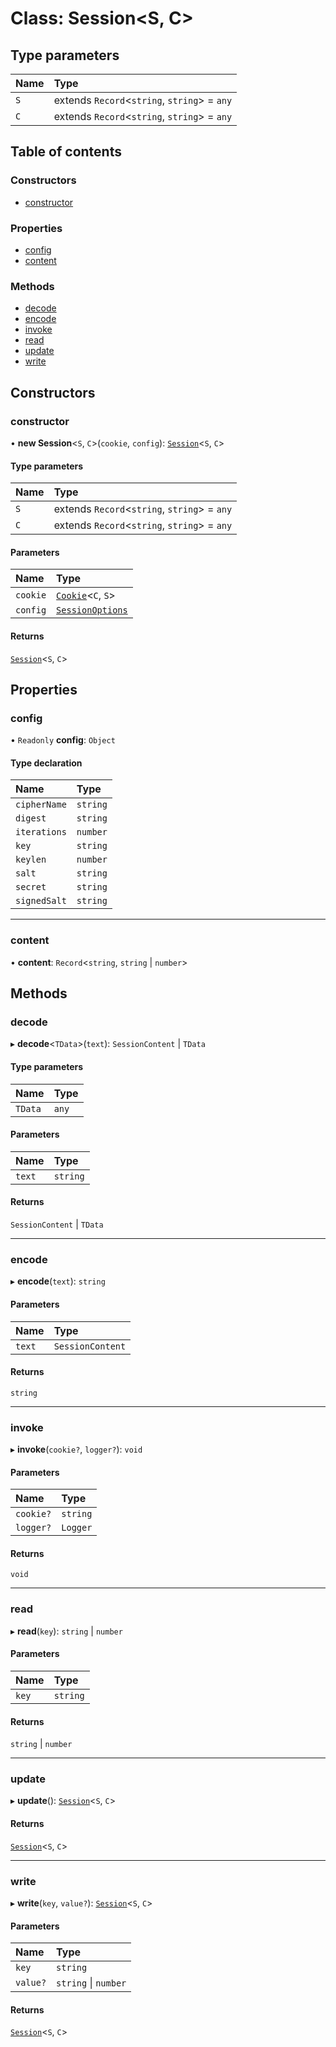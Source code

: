 # Class: Session\<S, C\>

## Type parameters

| Name | Type |
| :------ | :------ |
| `S` | extends `Record`\<`string`, `string`\> = `any` |
| `C` | extends `Record`\<`string`, `string`\> = `any` |

## Table of contents

### Constructors

- [constructor](Session.md#constructor)

### Properties

- [config](Session.md#config)
- [content](Session.md#content)

### Methods

- [decode](Session.md#decode)
- [encode](Session.md#encode)
- [invoke](Session.md#invoke)
- [read](Session.md#read)
- [update](Session.md#update)
- [write](Session.md#write)

## Constructors

### constructor

• **new Session**\<`S`, `C`\>(`cookie`, `config`): [`Session`](Session.md)\<`S`, `C`\>

#### Type parameters

| Name | Type |
| :------ | :------ |
| `S` | extends `Record`\<`string`, `string`\> = `any` |
| `C` | extends `Record`\<`string`, `string`\> = `any` |

#### Parameters

| Name | Type |
| :------ | :------ |
| `cookie` | [`Cookie`](Cookie.md)\<`C`, `S`\> |
| `config` | [`SessionOptions`](../#sessionoptions) |

#### Returns

[`Session`](Session.md)\<`S`, `C`\>

## Properties

### config

• `Readonly` **config**: `Object`

#### Type declaration

| Name | Type |
| :------ | :------ |
| `cipherName` | `string` |
| `digest` | `string` |
| `iterations` | `number` |
| `key` | `string` |
| `keylen` | `number` |
| `salt` | `string` |
| `secret` | `string` |
| `signedSalt` | `string` |

___

### content

• **content**: `Record`\<`string`, `string` \| `number`\>

## Methods

### decode

▸ **decode**\<`TData`\>(`text`): `SessionContent` \| `TData`

#### Type parameters

| Name | Type |
| :------ | :------ |
| `TData` | `any` |

#### Parameters

| Name | Type |
| :------ | :------ |
| `text` | `string` |

#### Returns

`SessionContent` \| `TData`

___

### encode

▸ **encode**(`text`): `string`

#### Parameters

| Name | Type |
| :------ | :------ |
| `text` | `SessionContent` |

#### Returns

`string`

___

### invoke

▸ **invoke**(`cookie?`, `logger?`): `void`

#### Parameters

| Name | Type |
| :------ | :------ |
| `cookie?` | `string` |
| `logger?` | `Logger` |

#### Returns

`void`

___

### read

▸ **read**(`key`): `string` \| `number`

#### Parameters

| Name | Type |
| :------ | :------ |
| `key` | `string` |

#### Returns

`string` \| `number`

___

### update

▸ **update**(): [`Session`](Session.md)\<`S`, `C`\>

#### Returns

[`Session`](Session.md)\<`S`, `C`\>

___

### write

▸ **write**(`key`, `value?`): [`Session`](Session.md)\<`S`, `C`\>

#### Parameters

| Name | Type |
| :------ | :------ |
| `key` | `string` |
| `value?` | `string` \| `number` |

#### Returns

[`Session`](Session.md)\<`S`, `C`\>
